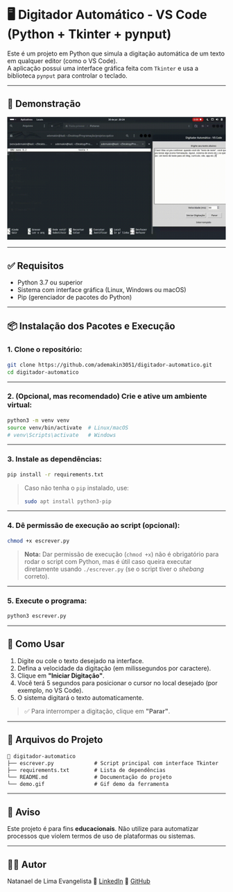 

# 🖥️ Digitador Automático - VS Code (Python + Tkinter + pynput)

Este é um projeto em Python que simula a digitação automática de um texto em qualquer editor (como o VS Code).  
A aplicação possui uma interface gráfica feita com `Tkinter` e usa a biblioteca `pynput` para controlar o teclado.

---

## 📸 Demonstração

<p align="center">
  <img src="https://github.com/ademakin3051/digitador-automatico/blob/main/demo.gif?raw=true" width="600" alt="Demonstração do Digitador Automático" />
</p>



---

## ✅ Requisitos

- Python 3.7 ou superior  
- Sistema com interface gráfica (Linux, Windows ou macOS)  
- Pip (gerenciador de pacotes do Python)  

---

## 📦 Instalação dos Pacotes e Execução

### 1. Clone o repositório:
```bash
git clone https://github.com/ademakin3051/digitador-automatico.git
cd digitador-automatico
````

---

### 2. (Opcional, mas recomendado) Crie e ative um ambiente virtual:

```bash
python3 -m venv venv
source venv/bin/activate  # Linux/macOS
# venv\Scripts\activate   # Windows
```

---

### 3. Instale as dependências:

```bash
pip install -r requirements.txt
```

> Caso não tenha o `pip` instalado, use:
>
> ```bash
> sudo apt install python3-pip
> ```

---

### 4. Dê permissão de execução ao script (opcional):

```bash
chmod +x escrever.py
```

> **Nota:** Dar permissão de execução (`chmod +x`) não é obrigatório para rodar o script com Python, mas é útil caso queira executar diretamente usando `./escrever.py` (se o script tiver o *shebang* correto).

---

### 5. Execute o programa:

```bash
python3 escrever.py
```

---

## 📝 Como Usar

1. Digite ou cole o texto desejado na interface.
2. Defina a velocidade da digitação (em milissegundos por caractere).
3. Clique em **"Iniciar Digitação"**.
4. Você terá 5 segundos para posicionar o cursor no local desejado (por exemplo, no VS Code).
5. O sistema digitará o texto automaticamente.

> ✅ Para interromper a digitação, clique em **"Parar"**.

---

## 📄 Arquivos do Projeto

```
📁 digitador-automatico
├── escrever.py             # Script principal com interface Tkinter
├── requirements.txt        # Lista de dependências
└── README.md               # Documentação do projeto
└── demo.gif                # Gif demo da ferramenta
```

---

## 🛑 Aviso

Este projeto é para fins **educacionais**.
Não utilize para automatizar processos que violem termos de uso de plataformas ou sistemas.

---

## 👨‍💻 Autor

Natanael de Lima Evangelista
🔗 [LinkedIn](https://www.linkedin.com/in/natanaellima10/)
🐙 [GitHub](https://github.com/ademakin3051)

```
